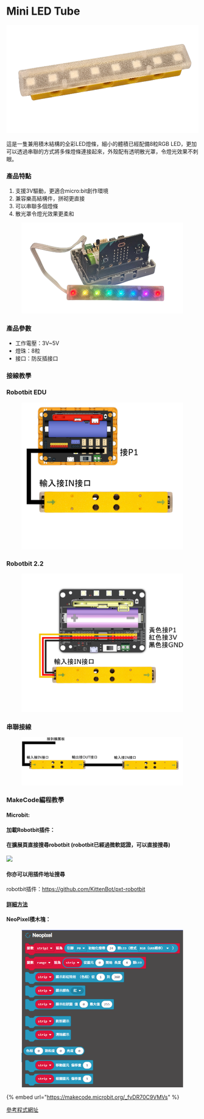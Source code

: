 # Mini LED Tube

![](../.gitbook/assets/ledtube1.png)

這是一隻兼用積木結構的全彩LED燈條，細小的體積已經配備8粒RGB LED，更加可以透過串聯的方式將多條燈條連接起來，外殼配有透明散光罩，令燈光效果不刺眼。

### 產品特點

1. 支援3V驅動，更適合micro:bit創作環境
2. 兼容樂高結構件，拼砌更直接
3. 可以串聯多個燈條
4. 散光罩令燈光效果更柔和

<figure><img src="../.gitbook/assets/ledtube3.png" alt=""><figcaption></figcaption></figure>

### 產品參數

* 工作電壓：3V\~5V
* 燈珠：8粒
* 接口：防反插接口

### 接線教學

### Robotbit EDU

<figure><img src="../.gitbook/assets/ledtube_wiring_edu.png" alt=""><figcaption></figcaption></figure>

### Robotbit 2.2

<figure><img src="../.gitbook/assets/ledtube_wiring_2.2.png" alt=""><figcaption></figcaption></figure>

### 串聯接線

<figure><img src="../.gitbook/assets/ledtube_multiple.png" alt=""><figcaption></figcaption></figure>

### MakeCode編程教學

#### Microbit:

#### 加載Robotbit插件：

#### 在擴展頁直接搜尋robotbit (robotbit已經過微軟認證，可以直接搜尋)

![](https://kittenbothk.readthedocs.io/en/latest/_images/robotbit_search.gif)

#### 你亦可以用插件地址搜尋

robotbit插件：https://github.com/KittenBot/pxt-robotbit

#### [詳細方法](../programmingplatforms/makecode/kittenbotandmakecode.md)

#### NeoPixel積木塊：

<figure><img src="../.gitbook/assets/image (10) (1) (1).png" alt=""><figcaption></figcaption></figure>

{% embed url="https://makecode.microbit.org/_fvDR70C9VMVs" %}

[參考程式網址](https://makecode.microbit.org/_fvDR70C9VMVs)
